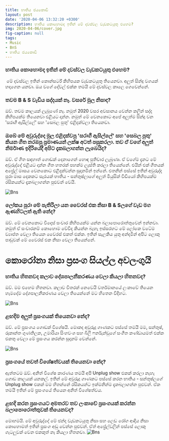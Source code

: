 ```yaml
---
title: භාතිය ජයකොඩි
layout: post
date: '2020-04-06 13:32:20 +0300'
description: භාතිය කොහොමද ඉතින් මේ දවස්වල වැඩකටයුතු එහෙම?
img: 2020-04-06/cover.jpg
fig-caption: null
tags:
- Music
- BnS
- භාතිය ජයකොඩි
---
```


### භාතිය කොහොමද ඉතින් මේ දවස්වල වැඩකටයුතු එහෙම?
⁣
මේ දවස්වල ඉතින් කොන්සර්ට් කිහිපයක වැඩකටයුතු තියෙනවා. අලුත් සින්දු වගයක් හදාගෙන යනවා. ඔය වගේ දේවල් එක්ක තමයි මේ දවස්වල කාලෙ ගෙවෙන්නේ.

### තවම B & S වැඩිය සද්දයක් නෑ. වසරේ මුල නිසාද?

ඔව්. තවම කාලයක් ලැබුණේ නෑ. නමුත් 2020 වසර අවසානය වෙන්න කලින් සද්ද කිහිපයක්ම තියෙනවා එළියට දාන්න. නමුත් මේ වෙනකොට අපේ අලුත්ම සින්දු වන 'සරාගී ඇසිල්ලේ' සහ 'සෙබල පුතු' එළිදක්වලා තියෙනවා.

### ඔබේ මේ අවුරුද්දෙ මුල එළිදක්වපු 'සරාගී ඇසිල්ලේ' සහ 'සෙබල පුතු' කියන ගීත නරඹපු ප්‍රමාණයන් ලක්ෂ අටත් පසුකරලා. තව ඒ වගේ අලුත් නිර්මාණ ඉදිරියේදී අපිට දැකබලාගන්න ලැබෙයිද?

ඔව්. ඒ ගීත සඳහාත් ගොඩක් දෙනාගෙන් හොඳ පුතිචාර ලැබුණා. ඒ වගේම දැනට මේ අවුරුද්දේ එළියට දාන්න ගීත හතරක් පහක්ම ලෑස්ති කරලා තියෙන්නේ. එයින් එක් ගීතයක් අප්‍රේල් මාසය වෙනකොට එළිදක්වන්න සූදානමින් ඉන්නේ. එතනින් පස්සේ ඉතින් අවුරුද්ද පුරා මාස දෙකකට සැරයක් භාතිය - සන්තුෂ්ලාගේ අලුත් මියුසික් වීඩියෝ කිහිපයක්ම රසිකයන්ට දැකබලාගන්න පුළුවන් වෙයි.

![Bns]({{site.baseurl}}/assets/img/2020-04-06/bns1.jpg) 

### ලෝකය පුරා මේ පැතිරිලා යන වෛරස් එක නිසා B & Sලගේ වැඩ මග ඇණහිටලත් ඇති නේද?

ඔව්. මේ වෙනකොට විදෙස් සංචාර කිහිපයක්ම යන්න බලාපොරොත්තුවෙන් ඉන්නවා. නමුත් ඒ සංචාරනම් කොහොම වේවිද කියන්න බැහැ ඉස්සරහට මේ ලෝකෙ වටේම ව්‍යාප්ත වෙලා තියෙන වෛරස් එකත් එක්ක. ඉතින් සැලකිය යුතු අන්දමින් අපිට ලොකු පාඩුවක් මේ වෛරස් එක නිසා වෙලා තියෙන්නේ.

# කොරෝනා නිසා ⁣ප්‍රසංග සියල්ල අවලංගුයි

### භාතිය හිතනවද කලාව දේශපාලනීකරණය වෙලා කියලා හිතනවද?

ඔව්. මම එහෙම හිතනවා. කලාව විතරක් නෙවෙයි වර්තමානයේ ලංකාවේ තියෙන හැමදේම දේශපාලනීකරණය වෙලා තියෙන්නේ මට හිතෙන විදිහට.

![Bns]({{site.baseurl}}/assets/img/2020-04-06/bns2.jpg)

### ළඟදිම අලුත් ප්‍රසංගයක් තියෙනවා නේද?

ඔව්. මේ ප්‍රසංගය ගොඩක් විශේෂයි. මොකද අවුරුදු ගාණකට පස්සේ තමයි මම, සන්තුෂ්, රූකාන්ත ගුණතිලක, උමාරියා සිංහවංශ සහ බිලී ෆර්නැන්ඩුගේ සංගීත කණ්ඩායමත් එක්ක එකතු වෙලා මේ ප්‍රසංගය කරන්න සූදානම් වෙන්නේ.

![Bns]({{site.baseurl}}/assets/img/2020-04-06/bns3.jpg)

### ප්‍රසංගයේ තවත් විශේෂත්වයක් තියෙනවා නේද?

ඇත්තටම ඔව්. අනිත් විශේෂ කාරණය තමයි අපි Unplug show එකක් කරලා නැහැ ගොඩ කාලයක් යනකල්. ඉතින් මේ අවුරුදු ගාණකට පස්සේ කරන භාතිය - සන්තුෂ්ලගේ Unplug show එකක් මම හිතන්නේ රසිකයන්ට ඉක්මනින්ම දැකබලාගන්න පුළුවන්. ඒක තමයි ඉතින් මේ ප්‍රසංගයේ තියෙන අනිත් වි⁣ශේෂත්වය.

### ළඟදි කරන ප්‍රසංගයට අමතරව තව ලංකාවේ ප්‍රසංගයක් කරන්න බලාපොරොත්තුවක් තියෙනවද?

මොහමයි. මේ අවුරුද්දේ මේ ඡන්ද වැඩකටයුතු නිසා සහ ලෙඩ රෝග ආදිය නිසා කොහොමත් ඉතින් ප්‍රසංග අඩු  වෙන්න පුළුවන්. ඒත් අප්‍රේල්වලින් පස්සේ ලොකු ගැටලුවක් වෙන එකකුත් නෑ කියලා හිතනවා.
![Bns]({{site.baseurl}}/assets/img/2020-04-06/bns4.jpg)
